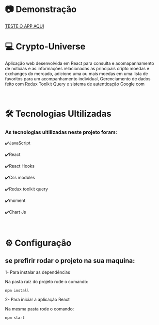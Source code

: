 
# 📷 Demonstração

<a href="https://crypto-universo.netlify.app/">TESTE O APP AQUI</a>


# 💻 Crypto-Universe 

Aplicação web desenvolvida em React para consulta e acomapanhamento de noticias e as informações relacionadas as principais cripto moedas e exchanges do mercado, adicione uma ou mais moedas em uma lista de favoritos para um acompanhamento individual, Gerenciamento de dados feito com Redux Toolkit Query e sistema de autenticação Google com 

<br>

# 🛠 Tecnologias Ultilizadas

### As tecnologias ultilizadas neste projeto foram:

✔️JavaScript

✔️React

✔️React Hooks

✔️Css modules

✔️Redux toolkit query

✔️moment 

✔️Chart Js

<br>

# ⚙ Configuração

## se prefirir rodar o projeto na sua maquina:

1- Para instalar as dependências

Na pasta raiz do projeto rode o comando:
    
    npm install

2- Para iniciar a aplicação React

Na mesma pasta rode o comando:

    npm start



